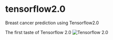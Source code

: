 # tensorflow2.0

Breast cancer prediction using Tensorflow2.0

The first taste of Tensorflow 2.0 ![Tensorflow 2.0](https://avatars2.githubusercontent.com/u/17151892?s=60&amp;v=4 "Logo Title Text 1")

